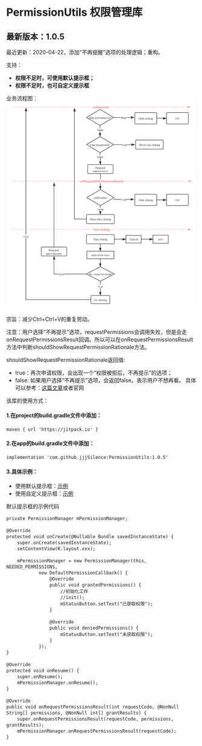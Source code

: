 # PermissionUtils 权限管理库
## 最新版本：1.0.5

最近更新：2020-04-22，添加“不再提醒”选项的处理逻辑；重构。

支持：
 - **权限不足时，可使用默认提示框；**
 - **权限不足时，也可自定义提示框**
 
业务流程图：
![流程图](https://github.com/jjjSilence/PermissionUtils/blob/master/%E6%9D%83%E9%99%90%E8%AF%B7%E6%B1%82%E6%B5%81%E7%A8%8B%E5%9B%BE.png)


宗旨：减少Ctrl+Ctrl+V的重复劳动。

注意：用户选择“不再提示”选项，requestPermissions会调用失败，但是会走onRequestPermissionsResult回调。所以可以在onRequestPermissionsResult方法中判断shouldShowRequestPermissionRationale方法。

shouldShowRequestPermissionRationale返回值:

 - true：再次申请权限，会出现一个“权限被拒后，不再提示”的选项；
 - false: 如果用户选择“不再提示”选项，会返回false。表示用户不想再看。
 具体可以参考：[这篇文章](https://www.jianshu.com/p/d8df0dac6eb6)或者官网
 
 
该库的使用方式：
#### 1.在project的build.gradle文件中添加：
```
maven { url 'https://jitpack.io' }
```


#### 2.在app的build.gradle文件中添加：
```
implementation 'com.github.jjjSilence:PermissionUtils:1.0.5'
```


#### 3.具体示例：
 - 使用默认提示框：[示例](https://github.com/jjjSilence/PermissionUtils/blob/master/app/src/main/java/com/jjj/permission/utils/DefaultDialogActivity.java)
 - 使用自定义提示框：[示例](https://github.com/jjjSilence/PermissionUtils/blob/master/app/src/main/java/com/jjj/permission/utils/CustomDialogActivity.java)
  
 
默认提示框的示例代码
    
    private PermissionManager mPermissionManager;

    @Override
    protected void onCreate(@Nullable Bundle savedInstanceState) {
        super.onCreate(savedInstanceState);
        setContentView(R.layout.xxx);

        mPermissionManager = new PermissionManager(this, NEEDED_PERMISSIONS,
                new DefaultPermissionCallback() {
                    @Override
                    public void grantedPermissions() {
                        //初始化工作
                        //init();
                        mStatusButton.setText("已获取权限");
                    }

                    @Override
                    public void deniedPermissions() {
                        mStatusButton.setText("未获取权限");
                    }
                });
    }

    @Override
    protected void onResume() {
        super.onResume();
        mPermissionManager.onResume();
    }

    @Override
    public void onRequestPermissionsResult(int requestCode, @NonNull String[] permissions, @NonNull int[] grantResults) {
        super.onRequestPermissionsResult(requestCode, permissions, grantResults);
        mPermissionManager.onRequestPermissionsResult(requestCode);
    }
    

